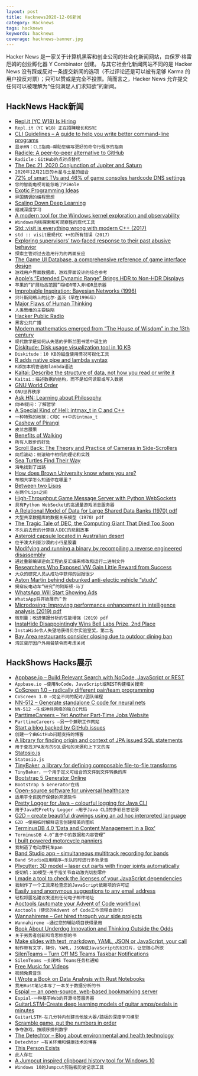 ```yaml
---
layout: post
title: Hacknews2020-12-06新闻
category: Hacknews
tags: hacknews
keywords: hacknews
coverage: hacknews-banner.jpg
---
```


Hacker News 是一家关于计算机黑客和创业公司的社会化新闻网站，由保罗·格雷厄姆的创业孵化器 Y Combinator 创建。
与其它社会化新闻网站不同的是 Hacker News 没有踩或反对一条提交新闻的选项（不过评论还是可以被有足够 Karma 的用户投反对票）；只可以赞或是完全不投票。简而言之，Hacker News 允许提交任何可以被理解为“任何满足人们求知欲”的新闻。

## HackNews Hack新闻


- [Repl.it (YC W18) Is Hiring](https://jobs.lever.co/replit/)
- `Repl.it（YC W18）正在招聘增长和SRE`
- [CLI Guidelines – A guide to help you write better command-line programs](https://clig.dev/)
- `显示HN：CLI指南–帮助您编写更好的命令行程序的指南`
- [Radicle: A peer-to-peer alternative to GitHub](http://radicle.xyz#/beta)
- `Radicle：GitHub的点对点替代`
- [The Dec 21, 2020 Conjunction of Jupiter and Saturn](https://sparky.rice.edu/public-night/jupsat.html)
- `2020年12月21日的木星与土星的结合`
- [72% of smart TVs and 46% of game consoles hardcode DNS settings](https://labzilla.io/blog/force-dns-pihole)
- `您的智能电视可能忽略了PiHole`
- [Exotic Programming Ideas](https://www.stephendiehl.com/posts/exotic04.html)
- `异国情调的编程思想`
- [Scaling Down Deep Learning](https://greydanus.github.io/2020/12/01/scaling-down/)
- `缩减深度学习`
- [A modern tool for the Windows kernel exploration and observability](https://www.fibratus.io/)
- `Windows内核探索和可观察性的现代工具`
- [Std::visit is everything wrong with modern C++ (2017)](https://bitbashing.io/std-visit.html)
- `std :: visit是现代C ++的所有错误（2017）`
- [Exploring supervisors’ two‐faced response to their past abusive behavior](https://onlinelibrary.wiley.com/doi/10.1111/peps.12424)
- `探索主管对过去滥用行为的两面反应`
- [The Game UI Database, a comprehensive reference of game interface design](https://www.gameuidatabase.com/)
- `游戏用户界面数据库，游戏界面设计的综合参考`
- [Apple’s “Extended Dynamic Range” Brings HDR to Non-HDR Displays](https://prolost.com/blog/edr)
- `苹果的“扩展动态范围”将HDR带入非HDR显示器`
- [Improbable Inspiration: Bayesian Networks (1996)](https://www.cs.ubc.ca/~murphyk/Bayes/la.times.html)
- `贝叶斯网络上的比尔·盖茨（早在1996年）`
- [Major Flaws of Human Thinking](https://dandanua.github.io/posts/major-flaws-of-human-thinking/)
- `人类思维的主要缺陷`
- [Hacker Public Radio](https://hackerpublicradio.org/)
- `黑客公共广播`
- [Modern mathematics emerged from “The House of Wisdom” in the 13th century](https://www.bbc.com/future/article/20201204-lost-islamic-library-maths)
- `现代数学是如何从失落的伊斯兰图书馆中诞生的`
- [Diskitude: Disk usage visualization tool in 10 KB](http://madebyevan.com/diskitude/)
- `Diskitude：10 KB的磁盘使用情况可视化工具`
- [R adds native pipe and lambda syntax](https://developer.r-project.org/blosxom.cgi/R-devel/NEWS/2020/12/04#n2020-12-04)
- `R添加本机管道和lambda语法`
- [Kaitai: Describe the structure of data, not how you read or write it](https://kaitai.io)
- `Kaitai：描述数据的结构，而不是如何读取或写入数据`
- [GNU World Order](https://gnuworldorder.info/)
- `GNU世界秩序`
- [Ask HN: Learning about Philosophy](item?id=25312681)
- `向HN提问：了解哲学`
- [A Special Kind of Hell: intmax_t in C and C++](https://thephd.github.io/intmax_t-hell-c++-c)
- `一种特殊的地狱：C和C ++中的intmax_t`
- [Cashew of Pirangi](https://en.wikipedia.org/wiki/Cashew_of_Pirangi)
- `皮兰吉腰果`
- [Benefits of Walking](https://klimy.co/blog/benefits-of-walking)
- `所有人散步的好处`
- [Scroll Back: The Theory and Practice of Cameras in Side-Scrollers](https://docs.google.com/document/d/1iNSQIyNpVGHeak6isbP6AHdHD50gs8MNXF1GCf08efg/pub)
- `向后滚动：侧滚轴中相机的理论和实践`
- [Sea Turtles Find Their Way](http://oceans.nautil.us/feature/644/how-sea-turtles-find-their-way)
- `海龟找到了出路`
- [How does Brown University know where you are?](https://jack.wrenn.fyi/blog/brown-location-surveillance)
- `布朗大学怎么知道你在哪里？`
- [Between two Lisps](https://ane.github.io/2020/10/05/between-two-lisps.html)
- `在两个Lips之间`
- [High-Throughput Game Message Server with Python WebSockets](https://mortoray.com/2020/12/06/high-throughput-game-message-server-with-python-websockets/)
- `具有Python WebSocket的高通量游戏消息服务器`
- [A Relational Model of Data for Large Shared Data Banks (1970) pdf](https://www.seas.upenn.edu/~zives/03f/cis550/codd.pdf)
- `大型共享数据库的数据关系模型（1970）pdf`
- [The Tragic Tale of DEC, the Computing Giant That Died Too Soon](https://digital.com/about/dec/)
- `不久前去世的计算巨人DEC的悲剧故事`
- [Asteroid capsule located in Australian desert](https://www.bbc.co.uk/news/science-environment-55201662)
- `位于澳大利亚沙漠的小行星胶囊`
- [Modifying and running a binary by recompiling a reverse engineered disassembly](https://www.devever.net/~hl/recompile)
- `通过重新编译逆向工程的反汇编来修改和运行二进制文件`
- [Researchers Who Exposed VW Gain Little Reward from Success](https://www.nytimes.com/2016/07/25/business/vw-wvu-diesel-volkswagen-west-virginia.html)
- `大众的研究人员从成功中获得的回报很少`
- [Aston Martin behind debunked anti-electic vehicle “study”](https://www.metafilter.com/189618/Aston-Martin-behind-debunked-anti-electic-vehicle-study)
- `揭穿反电动车“研究”的阿斯顿·马丁`
- [WhatsApp Will Start Showing Ads](https://www.entrepreneur.com/article/360971)
- `WhatsApp将开始展示广告`
- [Microdosing: Improving performance enhancement in intelligence analysis (2019) pdf](https://mca-marines.org/wp-content/uploads/Microdosing.pdf)
- `微剂量：改进情报分析的性能增强（2019）pdf`
- [InstaHide Disappointingly Wins Bell Labs Prize, 2nd Place](https://nicholas.carlini.com/writing/2020/instahide_disappointingly_wins_bell_labs_prize.html)
- `InstaHide令人失望地获得贝尔实验室奖，第二名`
- [Bay Area restaurants consider closing due to outdoor dining ban](https://www.sfchronicle.com/restaurants/article/Something-has-to-give-Bay-Area-restaurants-15774785.php)
- `湾区餐厅因户外用餐禁令而考虑关闭`


## HackShows Hacks展示

- [ Appbase.io – Build Relevant Search with NoCode, JavaScript or REST](https://www.appbase.io/)
- `Appbase.io –使用NoCode，JavaScript或REST构建相关搜索`
- [ CoScreen 1.0 – radically different pair/team programming](https://blog.coscreen.co/launch-of-coscreen-1-0-for-macos-private-alpha-for-windows/)
- `CoScreen 1.0 –完全不同的配对/团队编程`
- [ NN-512 – Generate standalone C code for neural nets](https://NN-512.com)
- `NN-512 –生成神经网络的独立C代码`
- [ ParttimeCareers – Yet Another Part-Time Jobs Website](https://parttime.careers)
- `ParttimeCareers –另一个兼职工作网站`
- [ Start a blog backed by GitHub issues](https://essay.dev/)
- `创建一个由GitHub问题支持的博客`
- [ A library for finding origin and context of JPA issued SQL statements](https://github.com/adgadev/jplusone)
- `用于查找JPA发布的SQL语句的来源和上下文的库`
- [ Statosio.js](https://d3.statosio.com)
- `Statosio.js`
- [ TinyBaker, a library for defining composable file-to-file transforms](https://github.com/evinism/tinybaker)
- `TinyBaker，一个用于定义可组合的文件到文件转换的库`
- [ Bootstrap 5 Generator Online](https://generator.ws)
- `Bootstrap 5 Generator在线`
- [ Open-source software for universal healthcare](https://meso.health/)
- `适用于全民医疗保健的开源软件`
- [ Pretty Logger for Java – colourful logging for Java CLI](https://github.com/ludovicianul/pl4j)
- `用于Java的Pretty Logger –用于Java CLI的多彩日志记录`
- [ G2D – create beautiful drawings using an ad hoc interpreted language](https://github.com/lucasepe/g2d)
- `G2D –使用临时解释语言创建精美的图纸`
- [ TerminusDB 4.0 'Data and Content Management in a Box'](https://terminusdb.com/blog/2020/12/03/terminusdb-4-0-the-stars-end-release/)
- `TerminusDB 4.0“盒子中的数据和内容管理”`
- [ I built powered motorcycle panniers](https://nicolasbouliane.com/projects/powered-panniers)
- `我制造了电动摩托车pan`
- [ Band Studio app – simultaneous multitrack recording for bands](https://bandstudio.app)
- `Band Studio应用程序–乐队同时进行多轨录音`
- [ Plycutter: 3D model – laser cut parts with finger joints automatically](https://github.com/tjltjl/plycutter)
- `旋切机：3D模型–用手指关节自动激光切割零件`
- [ I made a tool to check the licenses of your JavaScript dependencies](https://github.com/franciscop/check-licenses)
- `我制作了一个工具来检查您的JavaScript依赖项的许可证`
- [ Easily send anonymous suggestions to any email address](https://feedfeedback.com/write_anon)
- `轻松将匿名建议发送到任何电子邮件地址`
- [ Aoctools (automate your Advent of Code workflow)](https://github.com/klittlepage/aoctools)
- `Aoctools（使您的Advent of Code工作流程自动化）`
- [ Wannahireme – Get hired through your side projects](https://wannahireme.com)
- `Wannahireme –通过您的辅助项目获得录用`
- [ Book About Underdog Innovation and Thinking Outside the Odds](https://www.indiegogo.com/projects/think-outside-the-odds#/)
- `关于劣势者创新和奇思妙想的书`
- [ Make slides with text, markdown, YAML, JSON or JavaScript, your call](https://play.presenta.cc/v2)
- `制作带有文字，降价，YAML，JSON或JavaScript的幻灯片，让您随心所欲`
- [ SilenTeams – Turn Off MS Teams Taskbar Notifications](https://github.com/Hypfer/SilenTeams)
- `SilenTeams –关闭MS Teams任务栏通知`
- [ Free Music for Videos](https://www.joystock.org/)
- `视频免费音乐`
- [ I Wrote a Book on Data Analysis with Rust Notebooks](https://datacrayon.com/shop/product/data-analysis-with-rust-notebooks/)
- `我用Rust笔记本写了一本关于数据分析的书`
- [ Espial — an open-source, web-based bookmarking server](https://github.com/jonschoning/espial)
- `Espial-一种基于Web的开源书签服务器`
- [ GuitarLSTM-Create deep learning models of guitar amps/pedals in minutes](https://github.com/GuitarML/GuitarLSTM)
- `GuitarLSTM-在几分钟内创建吉他放大器/踏板的深度学习模型`
- [ Scramble game, put the numbers in order](https://github.com/victorqribeiro/scramble)
- `争夺游戏，按顺序排列数字`
- [ The Detechtor – Blog about environmental and health technology](https://www.thedetechtor.com)
- `Detechtor –有关环境和健康技术的博客`
- [ This Person Exists](https://thispersonexists.net/)
- `此人存在`
- [ A Jumpcut inspired clipboard history tool for Windows 10](https://github.com/qorrect/Yachty)
- `Windows 10的Jumpcut剪贴板历史记录工具`


